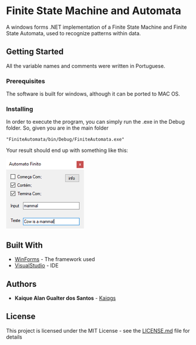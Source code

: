 # Finite State Machine and Automata

A  windows forms .NET implementation of a Finite State Machine and Finite State Automata, used to recognize patterns within data.

## Getting Started

All the variable names and comments were written in Portuguese.

### Prerequisites

The software is built for windows, although it can be ported to MAC OS. 

### Installing

In order to execute the
program, you can simply run the .exe in the Debug folder.
So, given you are in the main folder

```
"FiniteAutomata/bin/Debug/FiniteAutomata.exe"
```
Your result should end up with something like this:


![What your window should look like](Example.png?raw=true "Example")

## Built With

* [WinForms](https://docs.microsoft.com/pt-br/dotnet/framework/winforms/) - The framework used
* [VisualStudio](https://visualstudio.microsoft.com/pt-br/) - IDE

## Authors

* **Kaique Alan Gualter dos Santos** - [Kaiqgs](https://github.com/Kaiqgs)

## License

This project is licensed under the MIT License - see the [LICENSE.md](LICENSE.md) file for details

